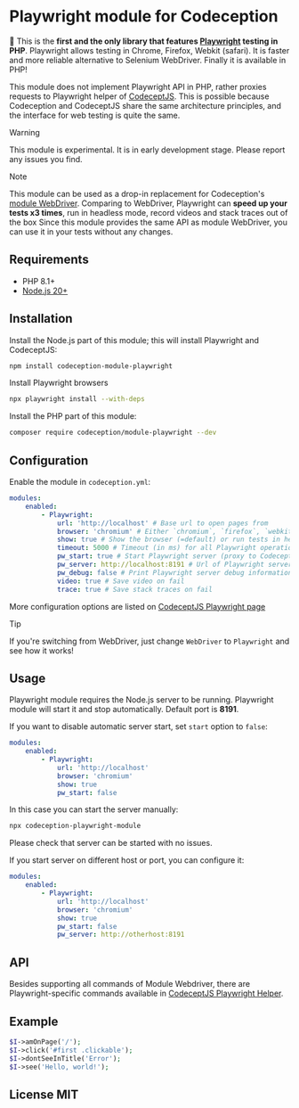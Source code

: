 
# Playwright module for Codeception

🚀 This is the **first and the only library that features [Playwright](https://playwright.dev) testing in PHP**. Playwright allows testing in Chrome, Firefox, Webkit (safari). It is faster and more reliable alternative to Selenium WebDriver. Finally it is available in PHP!

This module does not implement Playwright API in PHP, rather proxies requests to Playwright helper of [CodeceptJS](https://codecept.io). This is possible because Codeception and CodeceptJS share the same architecture principles, and the interface for web testing is quite the same.

> [!Warning]
> This module is experimental. It is in early development stage. Please report any issues you find.

> [!Note]
> This module can be used as a drop-in replacement for Codeception's [module WebDriver](https://codeception.com/docs/modules/WebDriver). Comparing to WebDriver, Playwright can **speed up your tests x3 times**, run in headless mode, record videos and stack traces out of the box
> Since this module provides the same API as module WebDriver, you can use it in your tests without any changes.

## Requirements

* PHP 8.1+
* [Node.js 20+](https://nodejs.org/)

## Installation

Install the Node.js part of this module; this will install Playwright and CodeceptJS:
```bash
npm install codeception-module-playwright
```
Install Playwright browsers
```bash
npx playwright install --with-deps
```
Install the PHP part of this module:
```bash
composer require codeception/module-playwright --dev
```

## Configuration

Enable the module in `codeception.yml`:

```yaml
modules:
    enabled:
        - Playwright:
            url: 'http://localhost' # Base url to open pages from
            browser: 'chromium' # Either `chromium`, `firefox`, `webkit`
            show: true # Show the browser (=default) or run tests in headless mode
            timeout: 5000 # Timeout (in ms) for all Playwright operations. Default: 5000
            pw_start: true # Start Playwright server (proxy to CodeceptJS) automatically. Set to `false` and run the server manually in case the server doesn't start.
            pw_server: http://localhost:8191 # Url of Playwright server. Default: http://localhost:8191
            pw_debug: false # Print Playwright server debug information. Default: false
            video: true # Save video on fail
            trace: true # Save stack traces on fail
```
More configuration options are listed on [CodeceptJS Playwright page](https://codecept.io/helpers/Playwright/#configuration)

> [!Tip]
> If you're switching from WebDriver, just change `WebDriver` to `Playwright` and see how it works!

## Usage

Playwright module requires the Node.js server to be running. Playwright module will start it and stop automatically. Default port is **8191**.

If you want to disable automatic server start, set `start` option to `false`:

```yaml
modules:
    enabled:
        - Playwright:
            url: 'http://localhost'
            browser: 'chromium'
            show: true
            pw_start: false
```

In this case you can start the server manually:

```bash
npx codeception-playwright-module
```
Please check that server can be started with no issues.

If you start server on different host or port, you can configure it:

```yaml
modules:
    enabled:
        - Playwright:
            url: 'http://localhost'
            browser: 'chromium'
            show: true
            pw_start: false
            pw_server: http://otherhost:8191
```

## API

Besides supporting all commands of Module Webdriver, there are Playwright-specific commands available in [CodeceptJS Playwright Helper](https://codecept.io/helpers/Playwright/).

## Example

```php
$I->amOnPage('/');
$I->click('#first .clickable');
$I->dontSeeInTitle('Error');
$I->see('Hello, world!');
```

## License MIT
